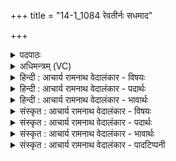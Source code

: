 +++
title = "14-1_1084 रेवतीर्नः सधमाद"

+++
<details><summary>पदपाठः</summary>

रे꣣व꣡तीः꣢। नः꣣। सधमा꣡दे꣢। स꣣ध। मा꣡दे꣢꣯। इ꣡न्द्रे꣢꣯। स꣣न्तु। तुवि꣡वा꣢जाः। तु꣣वि꣢। वा꣣जाः। क्षुम꣡न्तः꣢। या꣡भिः꣢꣯। म꣡दे꣢꣯म। १०८४।
</details>

<details><summary>अधिमन्त्रम् (VC)</summary>

- इन्द्रः
- शुनःशेप आजीगर्तिः
- गायत्री
- षड्जः
</details>

<details><summary>हिन्दी : आचार्य रामनाथ वेदालंकार - विषयः</summary>

प्रथम ऋचा पूर्वार्चिक में १५३ क्रमाङ्क पर परमात्मा और राजा के विषय में व्याख्यात हो चुकी है। यहाँ योग का विषय कहा जाता है।
</details>

<details><summary>हिन्दी : आचार्य रामनाथ वेदालंकार - पदार्थः</summary>

पदार्थान्वय -  (सधमादे) जहाँ मन,बुद्धि इन्द्रियाँ आदि सब मिलकर प्रहृष्ट होती हैं,उस योगयज्ञ में (नः) हम उपासकों की (रेवतीः) ऐश्वर्यवती मैत्री,करुणा,मुदिता,उपेक्षा आदि वृत्तियाँ (तुविवाजाः) बहुत बलवती होती हुई (इन्द्रे) जीवात्मा में (सन्तु) विद्यमान होवें (याभिः) जिन वृत्तियों से (क्षुमन्तः) निवासयुक्त होकर हम (मदेम) आनन्दलाभ करें ॥१॥
</details>

<details><summary>हिन्दी : आचार्य रामनाथ वेदालंकार - भावार्थः</summary>

भावार्थ -  प्राणियों के सुखभोगयुक्त होने पर उनके प्रति मैत्री की भावना रखे,दुःखियों के प्रति करुणा की,पुण्यात्माओं के प्रति मुदिता की और अपुण्यशीलों के प्रति उपेक्षा की। इस प्रकार भावना करनेवालों के अन्दर शुक्ल धर्म उत्पन्न हो जाता है। उससे चित्त प्रसादयुक्त होता है और प्रसन्न तथा एकाग्र होकर स्थितिपद को पा लेता है। ये चित्तवृत्तियाँ जब मनुष्य के आत्मा में उद्भूत होती हैं,तब चित्तप्रसाद से वह निवासयुक्त और आनन्दवान् हो जाता है ॥१॥
</details>

<details><summary>संस्कृत : आचार्य रामनाथ वेदालंकार - विषयः</summary>

तत्र प्रथमा ऋक् पूर्वार्चिके १५३ क्रमाङ्के परमात्मनो नृपस्य च विषये व्याख्याता। अत्र योगविषयो व्याख्यायते।
</details>

<details><summary>संस्कृत : आचार्य रामनाथ वेदालंकार - पदार्थः</summary>

पदार्थान्वय -  (सधमादे) सह माद्यन्ति मनोबुद्धीन्द्रियादीनि यत्र स सधमादो योगयज्ञः तस्मिन् (नः) उपासकानाम् अस्माकम् (रेवतीः) रयिमत्यः ऐश्वर्यवत्यः मैत्रीकरुणामुदितोपेक्षावृत्तयः (तुविवाजाः) बहुबलाः सत्यः (इन्द्रे) जीवात्मनि (सन्तु) विद्यमाना भवन्तु, (याभिः) वृत्तिभिः (क्षुमन्तः) निवासवन्तो वयम्[क्षि निवासगत्योः,औणादिको डुः प्रत्ययः।] (मदेम) आनन्देम ॥१॥२
</details>

<details><summary>संस्कृत : आचार्य रामनाथ वेदालंकार - भावार्थः</summary>

भावार्थ -  सर्वप्राणिषु सुखसंभोगापन्नेषु मैत्रीं भावयेत्,दुःखितेषु करुणाम्,पुण्यात्मकेषु मुदिताम्,अपुण्यशीलेषूपेक्षाम्। एवमस्य भावयतः शुक्लो धर्म उपजायते। ततश्च चित्तं प्रसीदति,प्रसन्नमेकाग्रं स्थितिपदं लभते। एताश्चित्तवृत्तयो यदा मनुष्यस्यात्मनि समुद्भवन्ति तदा चित्तप्रसादनेन स निवासवानानन्दवांश्च जायते ॥१॥३
</details>

<details><summary>संस्कृत : आचार्य रामनाथ वेदालंकार - पादटिप्पनी</summary>

टिप्पनी -   १. ऋ० १।३०।१३, अथ०, २०।१२२।१, साम० १५३। २. ऋग्भाष्ये दयानन्दर्षिर्मन्त्रमिमं परमैश्वर्यप्राप्तिविषये व्याख्यातवान्। ३. मैत्रीकरुणामुदितोपेक्षाणां सुखदुःखपुण्यापुण्यविषयाणां भावनातश्चित्त- प्रसादनम्। योग० १।३३।
</details>